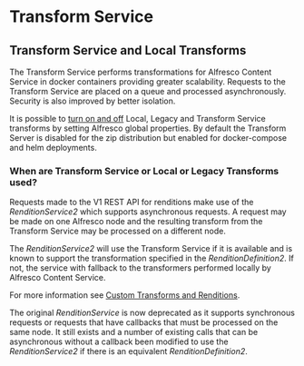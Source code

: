 # Transform Service

## Transform Service and Local Transforms

The Transform Service performs transformations for Alfresco Content Service
in docker containers providing greater scalability. Requests to the
Transform Service are placed on a queue and processed asynchronously.
Security is also improved by better isolation.

It is possible to [turn on and off](custom-transforms-and-renditions.md#enabling-and-disabling-legacy-local-or-transform-service-transforms) Local, Legacy and Transform Service
transforms by setting Alfresco global properties.
By default the Transform Server is disabled for the zip distribution
but enabled for docker-compose and helm deployments.

### When are Transform Service or Local or Legacy Transforms used?

Requests made to the V1 REST API for renditions make use of the *RenditionService2*
which supports asynchronous requests. A request may be made on one Alfresco node
and the resulting transform from the Transform Service may be processed on a
different node.

The *RenditionService2* will use the Transform Service if it is available
and is known to support the transformation specified in the *RenditionDefinition2*.
If not, the service with fallback to the transformers performed locally by
Alfresco Content Service.

For more information see [Custom Transforms and Renditions](custom-transforms-and-renditions.md).

The original *RenditionService* is now deprecated as it supports synchronous
requests or requests that have callbacks that must be processed on the same
node. It still exists and a number of existing calls that can be asynchronous
without a callback been modified to use the *RenditionService2* if there is an
equivalent *RenditionDefinition2*.
